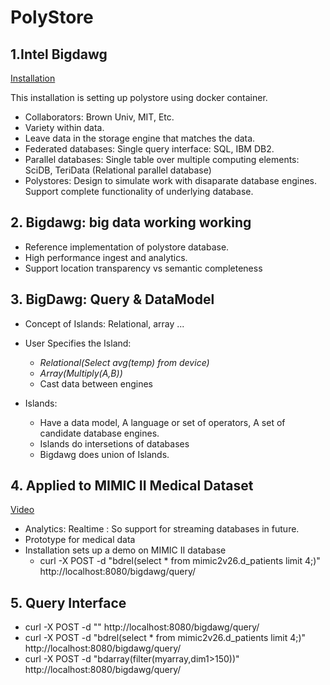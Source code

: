 # PolyStore

## 1.Intel Bigdawg
[Installation](http://bigdawg-documentation.readthedocs.io/en/latest/getting-started.html)

This installation is setting up polystore using docker container. 

- Collaborators: Brown Univ, MIT, Etc.
- Variety within data.
- Leave data in the storage engine that matches the data.
- Federated databases: Single query interface: SQL, IBM DB2.
- Parallel databases: Single table over multiple computing elements: SciDB, TeriData (Relational parallel database)
- Polystores: Design to simulate work with disaparate database engines. Support complete functionality of underlying database.

## 2. Bigdawg: big data working working
- Reference implementation of polystore database.
- High performance ingest and analytics.
- Support location transparency vs semantic completeness

## 3. BigDawg: Query & DataModel
- Concept of Islands: Relational, array ...
- User Specifies the Island: 
  - *Relational(Select avg(temp) from device)*
  - *Array(Multiply(A,B))*
  - Cast data between engines
  
- Islands:
  - Have a data model, A language or set of operators, A set of candidate database engines.
  - Islands do intersetions of databases
  - Bigdawg does union of Islands.
  
## 4. Applied to MIMIC II Medical Dataset
[Video](https://www.youtube.com/watch?v=1GjA2mJFBb0)

- Analytics: Realtime : So support for streaming databases in future.
- Prototype for medical data
- Installation sets up a demo on MIMIC II database
  - curl -X POST -d "bdrel(select * from mimic2v26.d_patients limit 4;)" http://localhost:8080/bigdawg/query/
  
## 5. Query Interface

- curl -X POST -d "<query-goes-here>" http://localhost:8080/bigdawg/query/
- curl -X POST -d "bdrel(select * from mimic2v26.d_patients limit 4;)" http://localhost:8080/bigdawg/query/
- curl -X POST -d "bdarray(filter(myarray,dim1>150))" http://localhost:8080/bigdawg/query/




